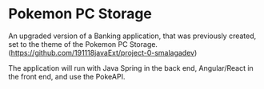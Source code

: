 # Pokemon PC Storage
An upgraded version of a Banking application, that was previously created, set to the theme of the Pokemon PC Storage. (https://github.com/191118javaExt/project-0-smalagadev) 

The application will run with Java Spring in the back end, Angular/React in the front end, and use the PokeAPI.
